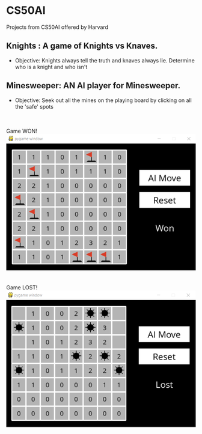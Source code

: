 # CS50AI
Projects from CS50AI offered by Harvard
<div id='KandK'>
  <h2>Knights : A game of Knights vs Knaves.</h2> <ul><li>Objective: Knights always tell the truth and knaves always lie. Determine who is    a knight and who isn't</li></ul>
</div>
<div id='Minesweeper'>
  <h2>Minesweeper: AN AI player for Minesweeper.</h2><ul><li>Objective: Seek out all the mines on the playing board by clicking on all the    'safe' spots </li></ul>
    <br><br>
    <div>Game WON!<br><img src='minesweeper/gameplay/Won.png'></div>
    <br><br>
    <div>Game LOST!<br><img src='minesweeper/gameplay/Lost.png'></div>
    <br>
</div>
  
